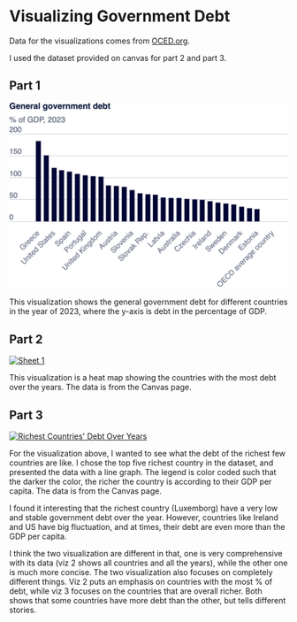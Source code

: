 # Visualizing Government Debt
Data for the visualizations comes from [OCED.org](https://www.oecd.org/en/data/indicators/general-government-debt.html?oecdcontrol-3122613a85-var3=2023). 

I used the dataset provided on canvas for part 2 and part 3.

## Part 1 
![Part 1](pt1.png)

This visualization shows the general government debt for different countries in the year of 2023, where the y-axis is debt in the percentage of GDP.

## Part 2

<div class='tableauPlaceholder' id='viz1730500373069' style='position: relative'>
    <noscript>
        <a href='#'>
            <img alt='Sheet 1 ' src='https:&#47;&#47;public.tableau.com&#47;static&#47;images&#47;de&#47;debtworkbook&#47;Sheet1&#47;1_rss.png' style='border: none' />
            </a>
    </noscript>
    <object class='tableauViz'  style='display:none;'>
        <param name='host_url' value='https%3A%2F%2Fpublic.tableau.com%2F' /> <param name='embed_code_version' value='3' /> <param name='site_root' value='' /><param name='name' value='debtworkbook&#47;Sheet1' /><param name='tabs' value='no' /><param name='toolbar' value='yes' /><param name='static_image' value='https:&#47;&#47;public.tableau.com&#47;static&#47;images&#47;de&#47;debtworkbook&#47;Sheet1&#47;1.png' /> <param name='animate_transition' value='yes' /><param name='display_static_image' value='yes' /><param name='display_spinner' value='yes' /><param name='display_overlay' value='yes' /><param name='display_count' value='yes' /><param name='language' value='zh-CN' /><param name='filter' value='publish=yes' />
    </object>
</div>                


<script type='text/javascript'>                    
    var divElement = document.getElementById('viz1730500373069');                    
    var vizElement = divElement.getElementsByTagName('object')[0];                    
    vizElement.style.width='100%';vizElement.style.height=(divElement.offsetWidth*0.75)+'px';                    
    var scriptElement = document.createElement('script');                    
    scriptElement.src = 'https://public.tableau.com/javascripts/api/viz_v1.js';                    
    vizElement.parentNode.insertBefore(scriptElement, vizElement);                
</script>
 
This visualization is a heat map showing the countries with the most debt over the years. The data is from the Canvas page.

## Part 3


<div class='tableauPlaceholder' id='viz1730771129140' style='position: relative'><noscript><a href='#'><img alt='Richest Countries&#39; Debt Over Years ' src='https:&#47;&#47;public.tableau.com&#47;static&#47;images&#47;de&#47;debtworkbookpt3&#47;pt3&#47;1_rss.png' style='border: none' /></a></noscript><object class='tableauViz'  style='display:none;'><param name='host_url' value='https%3A%2F%2Fpublic.tableau.com%2F' /> <param name='embed_code_version' value='3' /> <param name='site_root' value='' /><param name='name' value='debtworkbookpt3&#47;pt3' /><param name='tabs' value='no' /><param name='toolbar' value='yes' /><param name='static_image' value='https:&#47;&#47;public.tableau.com&#47;static&#47;images&#47;de&#47;debtworkbookpt3&#47;pt3&#47;1.png' /> <param name='animate_transition' value='yes' /><param name='display_static_image' value='yes' /><param name='display_spinner' value='yes' /><param name='display_overlay' value='yes' /><param name='display_count' value='yes' /><param name='language' value='en-US' /><param name='filter' value='publish=yes' /></object></div>                
<script type='text/javascript'>                    
    var divElement = document.getElementById('viz1730771129140');                    
    var vizElement = divElement.getElementsByTagName('object')[0];                    
    vizElement.style.width='100%';vizElement.style.height=(divElement.offsetWidth*0.75)+'px';                    
    var scriptElement = document.createElement('script');                    
    scriptElement.src = 'https://public.tableau.com/javascripts/api/viz_v1.js';                    
    vizElement.parentNode.insertBefore(scriptElement, vizElement);                
</script>

For the visualization above, I wanted to see what the debt of the richest few countries are like. I chose the top five richest country in the dataset, and presented the data with a line graph. The legend is color coded such that the darker the color, the richer the country is according to their GDP per capita. The data is from the Canvas page.


I found it interesting that the richest country (Luxemborg) have a very low and stable government debt over the year. However, countries like Ireland and US have big fluctuation, and at times, their debt are even more than the GDP per capita. 

I think the two visualization are different in that, one is very comprehensive with its data (viz 2 shows all countries and all the years), while the other one is much more concise. The two visualization also focuses on completely different things. Viz 2 puts an emphasis on countries with the most % of debt, while viz 3 focuses on the countries that are overall richer. Both shows that some countries have more debt than the other, but tells different stories.